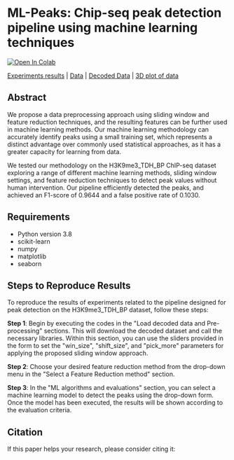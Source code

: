 # ML-Peaks: Chip-seq peak detection pipeline using machine learning techniques
[![Open In Colab](https://colab.research.google.com/assets/colab-badge.svg)](https://colab.research.google.com/github/sajadamouei/Peak-detection-chip-seq/blob/main/ML_Peaks.ipynb "Click to open in Colab") 

[Experiments results](https://docs.google.com/document/d/1lIr_GnLKK7Y9vTBghdIdan7MfagC9UcxQdwh7tA_ROE/edit?usp=sharing) | [Data](https://archive.ics.uci.edu/ml/datasets/chipseq) | [Decoded Data](https://drive.google.com/file/d/1N2PCF3A9atH9lPEVJcBks1HUSFKUZDQ9/view?usp=sharing) | [3D plot of data](https://colab.research.google.com/drive/1pugELPWn2pGpLwHhjAVxUQ13aTWvKHh-?usp=sharing)

## Abstract
We propose a data preprocessing approach using sliding window and feature reduction techniques, and the resulting features can be further used in machine learning methods. Our machine learning methodology can accurately identify peaks using a small training set, which represents a distinct advantage over commonly used statistical approaches, as it has a greater capacity for learning from data. 
 
 We tested our methodology on the H3K9me3_TDH_BP ChIP-seq dataset exploring a range of different machine learning methods, sliding window settings, and feature reduction techniques to detect peak values without human intervention. Our pipeline efficiently detected the peaks, and achieved an F1-score of 0.9644 and a false positive rate of 0.1030.

## Requirements
* Python version 3.8
* scikit-learn
* numpy
* matplotlib
* seaborn

## Steps to Reproduce Results

To reproduce the results of experiments related to the pipeline designed for peak detection on the H3K9me3_TDH_BP dataset, follow these steps:

**Step 1**: Begin by executing the codes in the "Load decoded data and Pre-processing" sections. This will download the decoded dataset and call the necessary libraries. Within this section, you can use the sliders provided in the form to set the "win_size", "shift_size", and "pick_more" parameters for applying the proposed sliding window approach.

**Step 2**: Choose your desired feature reduction method from the drop-down menu in the "Select a Feature Reduction method" section.

**Step 3**: In the "ML algorithms and evaluations" section, you can select a machine learning model to detect the peaks using the drop-down form. Once the model has been executed, the results will be shown according to the evaluation criteria.

## Citation
If this paper helps your research, please consider citing it:
```
```
